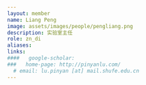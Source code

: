 ```yaml
---
layout: member
name: Liang Peng
image: assets/images/people/pengliang.png
description: 实验室主任
role: zn_di
aliases:
links:
####   google-scholar: 
###   home-page: http://pinyanlu.com/
  # email: lu.pinyan [at] mail.shufe.edu.cn
---
```

